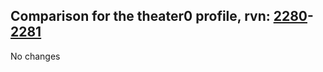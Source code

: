 ## Comparison for the theater0 profile, rvn: [2280](https://github.com/PRO100KatYT/FortniteProfileRevisions/tree/main/profiles/theater0/2280%20theater0.json)-[2281](https://github.com/PRO100KatYT/FortniteProfileRevisions/tree/main/profiles/theater0/2281%20theater0.json)

No changes
